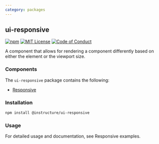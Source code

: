 ```yaml
---
category: packages
---
```


## ui-responsive

[![npm][npm]][npm-url]
[![MIT License][license-badge]][license]
[![Code of Conduct][coc-badge]][coc]

A component that allows for rendering a component differently based on either the element or the viewport size.

### Components

The `ui-responsive` package contains the following:

- [Responsive](#Responsive)

### Installation

```sh
npm install @instructure/ui-responsive
```

### Usage

For detailed usage and documentation, see Responsive examples.

[npm]: https://img.shields.io/npm/v/@instructure/ui-responsive.svg
[npm-url]: https://npmjs.com/package/@instructure/ui-responsive
[license-badge]: https://img.shields.io/npm/l/instructure-ui.svg?style=flat-square
[license]: https://github.com/instructure/instructure-ui/blob/master/LICENSE.md
[coc-badge]: https://img.shields.io/badge/code%20of-conduct-ff69b4.svg?style=flat-square
[coc]: https://github.com/instructure/instructure-ui/blob/master/CODE_OF_CONDUCT.md
